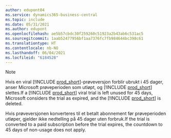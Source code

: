```yaml
---
author: edupont04
ms.service: dynamics365-business-central
ms.topic: include
ms.date: 05/31/2021
ms.author: edupont
ms.openlocfilehash: ae5b57cbdc30f259260c51923a2b43ab6c531ac5
ms.sourcegitcommit: 1aab52477956bf1aa7376fc7fb984644bc398c61
ms.translationtype: HT
ms.contentlocale: nb-NO
ms.lasthandoff: 06/04/2021
ms.locfileid: "6184528"
---
```

> [!NOTE]
>  <span data-ttu-id="bcdba-101">Hvis en viral [!INCLUDE [prod_short](prod_short.md)]-prøveversjon forblir ubrukt i 45 dager, anser Microsoft prøveperioden som utløpt, og [!INCLUDE [prod_short](prod_short.md)] slettes.</span><span class="sxs-lookup"><span data-stu-id="bcdba-101">If a [!INCLUDE [prod_short](prod_short.md)] viral trial is left unused for 45 days, Microsoft considers the trial as expired, and the [!INCLUDE [prod_short](prod_short.md)] is deleted.</span></span>
>
> <span data-ttu-id="bcdba-102">Hvis prøveversjonen konverteres til et betalt abonnement før prøveperioden utløper, gjelder ikke nedtelling på 45 dager uten forbruk.</span><span class="sxs-lookup"><span data-stu-id="bcdba-102">If the trial is converted to a paid subscription before the trial expires, the countdown to 45 days of non-usage does not apply.</span></span>
